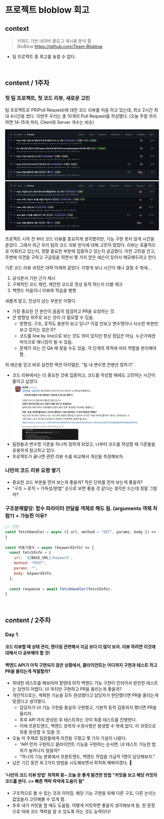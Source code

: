 # 프로젝트 bloblow 회고

## context
> 키워드 기반 네이버 블로그 게시물 분석 툴 <br> BloBlow https://github.com/Team-Bloblow
- 팀 프로젝트 중 회고를 놓칠 수 없다.

<br>

## content / 1주차

### 첫 팀 프로젝트, 첫 코드 리뷰, 새로운 고민

팀 프로젝트로 PR(Pull Request)에 대한 코드 리뷰를 처음 하고 있는데, 최소 2시간 최대 4시간을 썼다. 이번주 우리는 총 10개의 Pull Request를 작성했다. (오늘 주말 까지 하면 14-15개 까지, Client와 Server 개수는 비슷)
<br>

![im](/src/image/project-bloblow-pr-client1.png)
![](/src/image/project-bloblow-pr-server1.png)
<br>

프로젝트 시작 전 부터 코드 리뷰를 중요하게 생각했지만, 기능 구현 못지 않게 시간을 쏟았다. 그래서 최근 우리 팀의 코드 리뷰 방식에 대해 고민이 많았다. 리뷰는 효율적으로 이뤄지고 있는지, 정말 중요한 부분에 집중하고 있는지 궁금했다. 이런 고민을 안고, 주변에 의견을 구하고 구글링을 하면서 몇 가지 얻은 레슨이 있어서 메모해두려고 한다.

기존 코드 리뷰 과정은 대략 아래와 같았다. 이렇게 보니 시간이 꽤나 걸릴 수 밖에...
1. 공식문서 기반 근거 제시
2. 구체적인 코드 제안, 제안한 코드로 정상 동작 하는지 더블 체크
3. 백엔드 처음이니 리뷰와 학습을 병행

새롭게 알고, 인상이 남는 부분은 이렇다.
- 가장 중요한 건 본인이 꼼꼼히 점검하고 PR을 요청하는 것.
- 큰 방향성 위주로 보는 것이 더 필요할 수 있음.
  - 방향성, 구조, 로직도 충분히 보고 있나? 이걸 안보고 변수명이나 사소한 부분만 보고 있지는 않은가?
  - 코드를 line by line으로 보는 것도 의미 있지만 항상 정답은 아님. 누군가에겐 마이크로 매니징이 될 수 있음.
  - 문제가 되는 건 QA 때 찾을 수도 있음. 각 단계의 목적에 따라 역할을 분리해야 함.

위 레슨을 얻고 바로 실천한 액션 아이템은, "팀 내 변수명 컨벤션 정하기".
- 코드 리뷰에서는 더 중요한 것에 집중하고, 코드를 작성할 때에도 고민하는 시간이 줄이고 싶었다.
![project-bloblow-변수명컨벤션](/src/image/project-bloblow-변수명컨벤션.png)
- 팀원들과 변수명 기준을 하나씩 정하게 되었고, 나부터 코드를 작성할 때 기준들을 유용하게 참고하고 있다.
- 프로젝트가 끝나면 관련 리뷰 수를 비교해서 개선을 측정해보자.

### 나만의 코드 리뷰 요령 쌓기
- 중요한 코드 부분을 먼저 보는게 좋을까? 작은 단위를 먼저 보는게 좋을까?
- "구조 > 로직 > 가독성/문법" 순으로 보면 좋을 것 같다는 생각은 드는데 정말 그럴까?

### 구조분해할당: 함수 파라미터 전달을 객체로 해도 됨. (arguments 객체 처럼?) + 가능한 이유?
```js
// 선언
const fetchHandler = async ({ url, method = "GET", params, body }) => {
}

const 비동기함수 = async (keywordInfo) => {
  const fetchInfo = {
    url: `${BASE_URL}/keyword`,
    method: "POST",
    params: "",
    body: keywordInfo,
  };

  const response = await fetchHandler(fetchInfo);
}
```

<br>

## content / 2주차

### Day 1

#### 코드 리뷰할 때 상태 관리, 렌더링 관련해서 지금 보다 더 많이 보자. 리뷰 하려면 이것에 대해서 더 공부해야 할 것!

#### 백엔드 API가 아직 구현되지 않은 상황에서, 클라이언트는 어디까지 구현과 테스트 하고 PR을 올리는게 적절할까?
- 최대한 테스트를 해보아야 할텐데 아직 백엔드 기능 구현이 안되어서 완전한 테스트는 당연히 어렵다. UI 까지만 구현하고 PR을 올리는게 좋을까?
- 개인적으로는, 계획한 기능을 모두 완성했다고 담당자가 판단했다면 PR을 올리는게 맞겠다고 생각했다.
  - 담당자가 UI 기능 구현을 충실히 구현했고, 기본적 동작 검증까지 했다면 PR을 올리자.
  - 추후 API 까지 완성된 후 테스트하는 것이 최종 테스트를 진행한다.
  - 이때 프론트엔드, 백엔드 양측의 수정사항은 발생할 수 밖에 없다. 이 과정으로 최종 완성할 수 있을 것.
- 오늘 이 주제로 팀원들에게 의견을 구했고 몇 가지 가설이 나왔다.
  - "API 먼저 구현하고 클라이언트 기능을 구현하는 순서면, UI 테스트 가능한 범위가 늘어나지 않을까?
  - "하나의 기능 분류에서 프론트엔드, 백엔드 작업을 가급적 1명이 담당해보자."
- 남은 기간 동안 위 2가지 방법을 시도해보면서 최적화 해봐야겠다. 💪

#### '나만의 코드 리뷰 방법' 최적화 중~ 오늘 운 좋게 발견한 방법 "커밋을 보고 해당 커밋의 코드를 본다. => 빠른 맥락 파악에 도움이 됨"
  - 구조적으로 볼 수 있는 것과 이어짐. 해당 기능 구현을 위해 다른 구조, 다른 논리는 없었을지 고민해볼 수 있게 함.
  - 추후 내가 커밋을 할 때도 도움됨. 어떻게 커밋하면 좋을지 생각해보게 됨. 한 문장으로 아래 코드 맥락을 알 수 있도록 하는 것도 능력이다!
